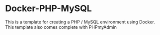 # Docker-PHP-MySQL


This is a template for creating a PHP / MySQL environment using Docker. 
This template also comes complete with PHPmyAdmin
